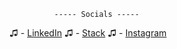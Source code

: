               ----- Socials -----
♫ - [LinkedIn](www.linkedin.com/in/andy-leclerc-36aba6287/)
♫ - [Stack](https://stackoverflow.com/users/22587106/andy-leclerc)
♫ - [Instagram](https://www.instagram.com/yummors/)


